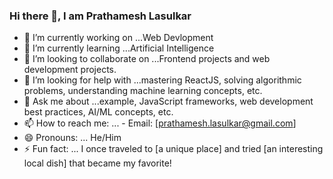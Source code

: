 ### Hi there 👋, I am Prathamesh Lasulkar  


- 🔭 I’m currently working on ...Web Devlopment 
- 🌱 I’m currently learning ...Artificial Intelligence
- 👯 I’m looking to collaborate on ...Frontend projects and web development projects.
- 🤔 I’m looking for help with ...mastering ReactJS, solving algorithmic problems, understanding machine learning concepts, etc.
- 💬 Ask me about ...example, JavaScript frameworks, web development best practices, AI/ML concepts, etc.
- 📫 How to reach me:  ...  - Email: [prathamesh.lasulkar@gmail.com]
- 😄 Pronouns: ... He/Him
- ⚡ Fun fact: ... I once traveled to [a unique place] and tried [an interesting local dish] that became my favorite!

